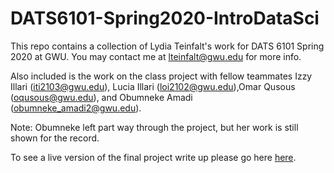 # DATS6101-Spring2020-IntroDataSci

This repo contains a collection of Lydia Teinfalt's work for DATS 6101 Spring 2020 at GWU. You may contact me at lteinfalt@gwu.edu for more info.

Also included is the work on the class project with fellow teammates Izzy Illari (iti2103@gwu.edu), Lucia Illari (loi2102@gwu.edu),Omar Qusous (oqusous@gwu.edu), and Obumneke Amadi (obumneke_amadi2@gwu.edu).

Note: Obumneke left part way through the project, but her work is still shown for the record. 

To see a live version of the final project write up please go here [here](https://userweb.jlab.org/~izzy/DATS6101_Spring2020/proj1_template_final.html).


